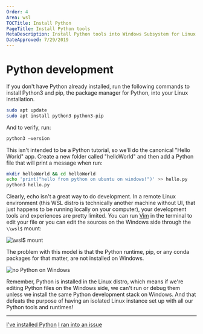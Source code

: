 ```yaml
---
Order: 4
Area: wsl
TOCTitle: Install Python
PageTitle: Install Python tools
MetaDescription: Install Python tools into Windows Subsystem for Linux
DateApproved: 7/29/2019
---
```

# Python development

If you don't have Python already installed, run the following commands to install Python3 and pip, the package manager for Python, into your Linux installation.

```bash
sudo apt update
sudo apt install python3 python3-pip
```

And to verify, run:

```bash
python3 –version
```

This isn't intended to be a Python tutorial, so we'll do the canonical "Hello World" app. Create a new folder called "helloWorld" and then add a Python file that will print a message when run:

```bash
mkdir helloWorld && cd helloWorld
echo 'print("hello from python on ubuntu on windows!")' >> hello.py
python3 hello.py
```

Clearly, echo isn't a great way to do development. In a remote Linux environment (this WSL distro is technically another machine without UI, that just happens to be running locally on your computer), your development tools and experiences are pretty limited.  You can run [Vim](https://stackoverflow.blog/2017/05/23/stack-overflow-helping-one-million-developers-exit-vim/) in the terminal to edit your file or you can edit the sources on the Windows side through the `\\wsl$` mount:

![\\wsl$ mount](images/wsl/wsl$-mount.png)

The problem with this model is that the Python runtime, pip, or any conda packages for that matter, are not installed on Windows.

![no Python on Windows](images/wsl/no-python-on-windows.png)

Remember, Python is installed in the Linux distro, which means if we're editing Python files on the Windows side, we can't run or debug them unless we install the same Python development stack on Windows. And that defeats the purpose of having an isolated Linux instance set up with all our Python tools and runtimes!

----

<a class="tutorial-next-btn" href="/remote-tutorials/wsl/run-in-wsl">I've installed Python</a> <a class="tutorial-feedback-btn" onclick="reportIssue('remote-tutorials-wsl', 'install-python')" href="javascript:void(0)">I ran into an issue</a>
